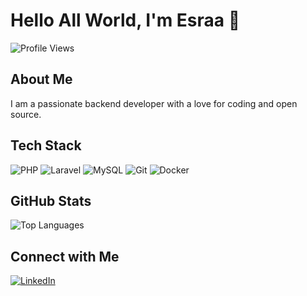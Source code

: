 # Hello All World, I'm Esraa 👋

![Profile Views](https://komarev.com/ghpvc/?username=EsraaAboEleneen&color=blueviolet)

## About Me
I am a passionate backend developer with a love for coding and open source.

## Tech Stack
![PHP](https://img.shields.io/badge/-PHP-777BB4?style=flat&logo=php)
![Laravel](https://img.shields.io/badge/-Laravel-FF2D20?style=flat&logo=laravel)
![MySQL](https://img.shields.io/badge/-MySQL-4479A1?style=flat&logo=mysql)
![Git](https://img.shields.io/badge/-Git-F05032?style=flat&logo=git)
![Docker](https://img.shields.io/badge/-Docker-2496ED?style=flat&logo=docker)

## GitHub Stats
![Top Languages](https://github-readme-stats.vercel.app/api/top-langs/?username=EsraaAboEleneen&layout=compact&theme=dark)



## Connect with Me
[![LinkedIn](https://img.shields.io/badge/-LinkedIn-0077B5?style=flat&logo=linkedin)](www.linkedin.com/in/esraa-abo-eleneen-28819a1b3)



<!--
**EsraaAboEleneen/EsraaAboEleneen** is a ✨ _special_ ✨ repository because its `README.md` (this file) appears on your GitHub profile.

Here are some ideas to get you started:

- 🔭 I’m currently working on ...
- 🌱 I’m currently learning ...
- 👯 I’m looking to collaborate on ...
- 🤔 I’m looking for help with ...
- 💬 Ask me about ...
- 📫 How to reach me: ...
- 😄 Pronouns: ...
- ⚡ Fun fact: ...
-->
